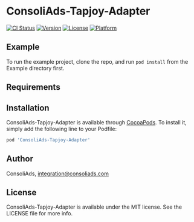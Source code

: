 # ConsoliAds-Tapjoy-Adapter

[![CI Status](https://img.shields.io/travis/IntegrationConsoliAds/ConsoliAds-Tapjoy-Adapter.svg?style=flat)](https://travis-ci.org/IntegrationConsoliAds/ConsoliAds-Tapjoy-Adapter)
[![Version](https://img.shields.io/cocoapods/v/ConsoliAds-Tapjoy-Adapter.svg?style=flat)](https://cocoapods.org/pods/ConsoliAds-Tapjoy-Adapter)
[![License](https://img.shields.io/cocoapods/l/ConsoliAds-Tapjoy-Adapter.svg?style=flat)](https://cocoapods.org/pods/ConsoliAds-Tapjoy-Adapter)
[![Platform](https://img.shields.io/cocoapods/p/ConsoliAds-Tapjoy-Adapter.svg?style=flat)](https://cocoapods.org/pods/ConsoliAds-Tapjoy-Adapter)

## Example

To run the example project, clone the repo, and run `pod install` from the Example directory first.

## Requirements

## Installation

ConsoliAds-Tapjoy-Adapter is available through [CocoaPods](https://cocoapods.org). To install
it, simply add the following line to your Podfile:

```ruby
pod 'ConsoliAds-Tapjoy-Adapter'
```

## Author

ConsoliAds, integration@consoliads.com

## License

ConsoliAds-Tapjoy-Adapter is available under the MIT license. See the LICENSE file for more info.
